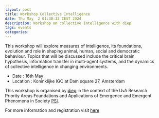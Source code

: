 ```yaml
---
layout: post
title: Workshop Collective Intelligence 
date: Thu May  2 01:30:33 CEST 2024
description: Workshop on collective Intelligence with diep
tags: events
categories: 
---
```

This workshop will explore measures of intelligence, its foundations, evolution and role in shaping animal, human, social and democratic behaviour. Topics that will be discussed include the critical brain hypothesis, information transfer in multi-agent systems, and the dynamics of collective intelligence in changing environments.

- Date : 16th May
- Location : Koninklijke IGC at Dam square 27, Amsterdam

This workshop is organised by [diep](https://www.d-iep.org/) in the context of the UvA Research Priority Areas Foundations and Applications of Emergence and Emergent Phenomena in Society [PSI](https://www.d-iep.org/emergentphenomenainsociety).

For more information and registration visit [here](https://www.d-iep.org/workshopcollectiveintelligence)
